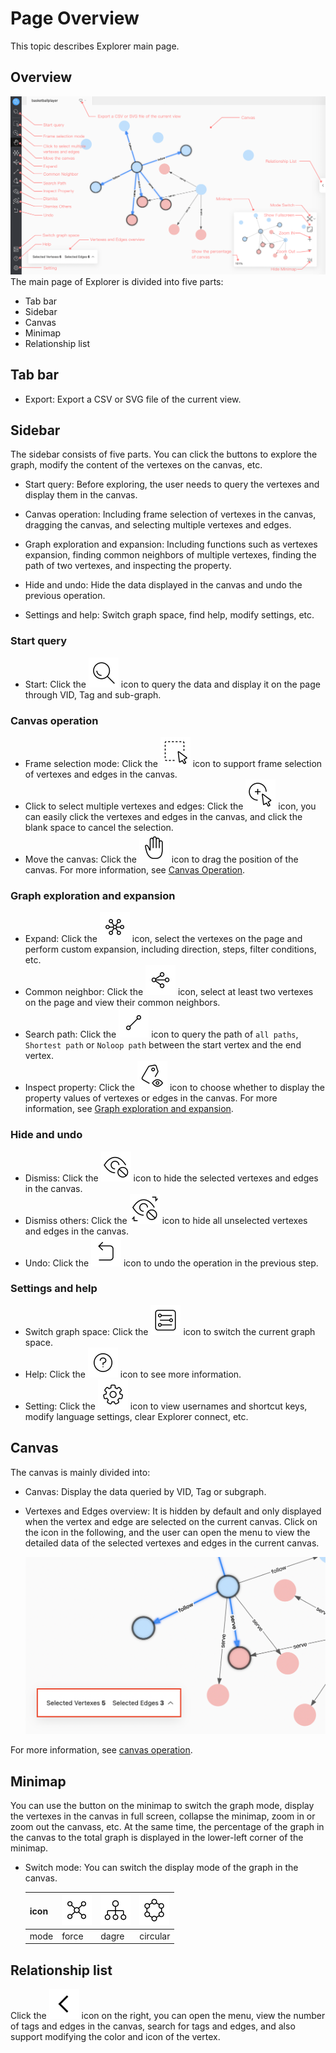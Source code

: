 # Page Overview

This topic describes Explorer main page.

## Overview

![Explorer](../figs/ex-ug-006.png)
The main page of Explorer is divided into five parts:

- Tab bar
- Sidebar
- Canvas
- Minimap
- Relationship list

## Tab bar

- Export: Export a CSV or SVG file of the current view.

## Sidebar

The sidebar consists of five parts. You can click the buttons to explore the graph, modify the content of the vertexes on the canvas, etc.

- Start query: Before exploring, the user needs to query the vertexes and display them in the canvas.

- Canvas operation: Including frame selection of vertexes in the canvas, dragging the canvas, and selecting multiple vertexes and edges.

- Graph exploration and expansion: Including functions such as vertexes expansion, finding common neighbors of multiple vertexes, finding the path of two vertexes, and inspecting the property.

- Hide and undo: Hide the data displayed in the canvas and undo the previous operation.

- Settings and help: Switch graph space, find help, modify settings, etc.

### Start query

- Start: Click the ![query](../figs/nav-query.png) icon to query the data and display it on the page through VID, Tag and sub-graph.

### Canvas operation

- Frame selection mode: Click the ![frameSelect](../figs/nav-frameSelect.png) icon to support frame selection of vertexes and edges in the canvas.
- Click to select multiple vertexes and edges: Click the ![singleSelect](../figs/nav-singleSelect.png) icon, you can easily click the vertexes and edges in the canvas, and click the blank space to cancel the selection.
- Move the canvas: Click the ![moveCanvas](../figs/nav-moveCanvas.png) icon to drag the position of the canvas.
For more information, see [Canvas Operation](../operation-guide/ex-ug-canvas.md).

### Graph exploration and expansion

- Expand: Click the ![expand](../figs/rightclickmenu-expand.png) icon, select the vertexes on the page and perform custom expansion, including direction, steps, filter conditions, etc.
- Common neighbor: Click the ![commonNeighbor](../figs/rightclickmenu-commonNeighbor.png) icon, select at least two vertexes on the page and view their common neighbors.
- Search path: Click the ![findPath](../figs/rightclickmenu-findPath.png) icon to query the path of `all paths`, `Shortest path` or `Noloop path` between the start vertex and the end vertex.
- Inspect property: Click the ![propertyView](../figs/nav-propertyView.png) icon to choose whether to display the property values of vertexes or edges in the canvas.
For more information, see [Graph exploration and expansion](../operation-guide/ex-ug-graph-exploration.md).

### Hide and undo

- Dismiss: Click the ![miss](../figs/nav-miss.png) icon to hide the selected vertexes and edges in the canvas.
- Dismiss others: Click the ![missreverse](../figs/nav-missReverse.png) icon to hide all unselected vertexes and edges in the canvas.
- Undo: Click the ![Revoke](../figs/nav-Revoke.png) icon to undo the operation in the previous step.

### Settings and help

- Switch graph space: Click the ![graphSpace](../figs/nav-graphSpace.png) icon to switch the current graph space.
- Help: Click the ![help](../figs/nav-help.png) icon to see more information.
- Setting: Click the ![setup](../figs/nav-setup.png) icon to view usernames and shortcut keys, modify language settings, clear Explorer connect, etc.

## Canvas

The canvas is mainly divided into:

- Canvas: Display the data queried by VID, Tag or subgraph.

- Vertexes and Edges overview: It is hidden by default and only displayed when the vertex and edge are selected on the current canvas. Click on the icon in the following, and the user can open the menu to view the detailed data of the selected vertexes and edges in the current canvas.

  ![review](../figs/ex-ug-027.png)

For more information, see [canvas operation](../operation-guide/ex-ug-canvas.md).

## Minimap

You can use the button on the minimap to switch the graph mode, display the vertexes in the canvas in full screen, collapse the minimap, zoom in or zoom out the canvass, etc. At the same time, the percentage of the graph in the canvas to the total graph is displayed in the lower-left corner of the minimap.

- Switch mode: You can switch the display mode of the graph in the canvas.
  
  | icon | ![force](../figs/Thumbnail-graphView.png) | ![dagre](../figs/Thumbnail-treeView.png) | ![circular](../figs/Thumbnail-sphereView.png) | 
  | ---- | ---- |----| ----|
  | mode | force | dagre | circular |

## Relationship list

Click the ![unfold](../figs/sidebar-unfold.png) icon on the right, you can open the menu, view the number of tags and edges in the canvas, search for tags and edges, and also support modifying the color and icon of the vertex.